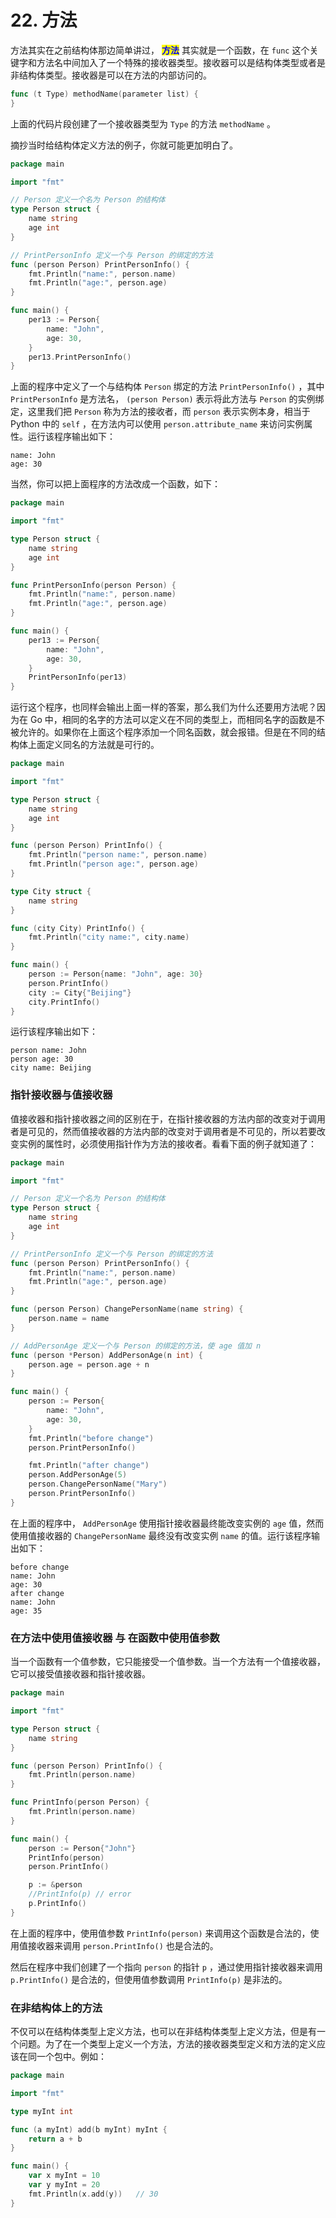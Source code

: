 # 22. 方法

方法其实在之前结构体那边简单讲过， <mark style="color:blue;">**方法**</mark> 其实就是一个函数，在 `func` 这个关键字和方法名中间加入了一个特殊的接收器类型。接收器可以是结构体类型或者是非结构体类型。接收器是可以在方法的内部访问的。

```go
func (t Type) methodName(parameter list) {
}
```

上面的代码片段创建了一个接收器类型为 `Type` 的方法 `methodName` 。

摘抄当时给结构体定义方法的例子，你就可能更加明白了。

```go
package main

import "fmt"

// Person 定义一个名为 Person 的结构体
type Person struct {
	name string
	age int
}

// PrintPersonInfo 定义一个与 Person 的绑定的方法
func (person Person) PrintPersonInfo() {
	fmt.Println("name:", person.name)
	fmt.Println("age:", person.age)
}

func main() {
	per13 := Person{
		name: "John",
		age: 30,
	}
	per13.PrintPersonInfo()
}
```

上面的程序中定义了一个与结构体 `Person` 绑定的方法 `PrintPersonInfo()` ，其中 `PrintPersonInfo` 是方法名， `(person Person)` 表示将此方法与 `Person` 的实例绑定，这里我们把 `Person` 称为方法的接收者，而 `person` 表示实例本身，相当于 Python 中的 `self` ，在方法内可以使用 `person.attribute_name` 来访问实例属性。运行该程序输出如下：

```
name: John
age: 30
```

当然，你可以把上面程序的方法改成一个函数，如下：

```go
package main

import "fmt"

type Person struct {
	name string
	age int
}

func PrintPersonInfo(person Person) {
	fmt.Println("name:", person.name)
	fmt.Println("age:", person.age)
}

func main() {
	per13 := Person{
		name: "John",
		age: 30,
	}
	PrintPersonInfo(per13)
}
```

运行这个程序，也同样会输出上面一样的答案，那么我们为什么还要用方法呢？因为在 Go 中，相同的名字的方法可以定义在不同的类型上，而相同名字的函数是不被允许的。如果你在上面这个程序添加一个同名函数，就会报错。但是在不同的结构体上面定义同名的方法就是可行的。

```go
package main

import "fmt"

type Person struct {
	name string
	age int
}

func (person Person) PrintInfo() {
	fmt.Println("person name:", person.name)
	fmt.Println("person age:", person.age)
}

type City struct {
	name string
}

func (city City) PrintInfo() {
	fmt.Println("city name:", city.name)
}

func main() {
	person := Person{name: "John", age: 30}
	person.PrintInfo()
	city := City{"Beijing"}
	city.PrintInfo()
}
```

运行该程序输出如下：

```
person name: John
person age: 30
city name: Beijing
```

### 指针接收器与值接收器

值接收器和指针接收器之间的区别在于，在指针接收器的方法内部的改变对于调用者是可见的，然而值接收器的方法内部的改变对于调用者是不可见的，所以若要改变实例的属性时，必须使用指针作为方法的接收者。看看下面的例子就知道了：

```go
package main

import "fmt"

// Person 定义一个名为 Person 的结构体
type Person struct {
	name string
	age int
}

// PrintPersonInfo 定义一个与 Person 的绑定的方法
func (person Person) PrintPersonInfo() {
	fmt.Println("name:", person.name)
	fmt.Println("age:", person.age)
}

func (person Person) ChangePersonName(name string) {
	person.name = name
}

// AddPersonAge 定义一个与 Person 的绑定的方法，使 age 值加 n
func (person *Person) AddPersonAge(n int) {
	person.age = person.age + n
}

func main() {
	person := Person{
		name: "John",
		age: 30,
	}
	fmt.Println("before change")
	person.PrintPersonInfo()

	fmt.Println("after change")
	person.AddPersonAge(5)
	person.ChangePersonName("Mary")
	person.PrintPersonInfo()
}
```

在上面的程序中， `AddPersonAge` 使用指针接收器最终能改变实例的 `age` 值，然而使用值接收器的 `ChangePersonName` 最终没有改变实例 `name` 的值。运行该程序输出如下：

```
before change
name: John
age: 30
after change
name: John
age: 35
```

### 在方法中使用值接收器 与 在函数中使用值参数

当一个函数有一个值参数，它只能接受一个值参数。当一个方法有一个值接收器，它可以接受值接收器和指针接收器。

```go
package main

import "fmt"

type Person struct {
	name string
}

func (person Person) PrintInfo() {
	fmt.Println(person.name)
}

func PrintInfo(person Person) {
	fmt.Println(person.name)
}

func main() {
	person := Person{"John"}
	PrintInfo(person)
	person.PrintInfo()

	p := &person
	//PrintInfo(p) // error
	p.PrintInfo()
}
```

在上面的程序中，使用值参数 `PrintInfo(person)` 来调用这个函数是合法的，使用值接收器来调用 `person.PrintInfo()` 也是合法的。

然后在程序中我们创建了一个指向 `person` 的指针 `p` ，通过使用指针接收器来调用 `p.PrintInfo()` 是合法的，但使用值参数调用 `PrintInfo(p)` 是非法的。

### 在非结构体上的方法

不仅可以在结构体类型上定义方法，也可以在非结构体类型上定义方法，但是有一个问题。为了在一个类型上定义一个方法，方法的接收器类型定义和方法的定义应该在同一个包中。例如：

```go
package main

import "fmt"

type myInt int

func (a myInt) add(b myInt) myInt {
	return a + b
}

func main() {
	var x myInt = 10
	var y myInt = 20
	fmt.Println(x.add(y))   // 30
}
```
